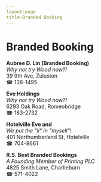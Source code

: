 ```yaml
---
layout:page
title:Branded Booking
---
```

# Branded Booking

**Aubree D. Lin (Branded Booking)**  
_Why not try Wood now?!_  
39 9th Ave, Zuluston  
☎ 138-1495



**Eve Holdings**  
_Why not try Wood now?!_  
6293 Oak Road, Romeobridge  
☎ 183-2732



**Hotelville Eve and**  
_We put the "ll" in "mysell"!_  
401 Northumberland St, Hotelville  
☎ 704-8661



**R.S. Best Branded Bookings**  
_A Founding Member of Printing PLC_  
4825 Smith Lane, Charlieburn  
☎ 571-4022



